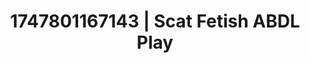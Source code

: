 ---
categories:
- Asian
- Emotion-driven NSFW
- Lingerie worship
- Titty fuck
- Soft domination
image: /assets/images/1747801167143.jpg
layout: post
seo:
  description: Featured content with sensual Scat Fetish, ABDL Play. HD images available.
  keywords: Scat Fetish, ABDL Play
  og_image: /assets/images/1747801167143.jpg
  schema_type: VisualArtwork
tags:
- ABDL Play
- '#1747801167143'
- Scat Fetish
title: 1747801167143 | Scat Fetish ABDL Play
---